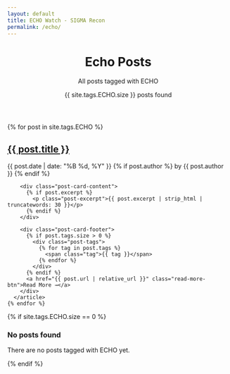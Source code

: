 ```yaml
---
layout: default
title: ECHO Watch - SIGMA Recon
permalink: /echo/
---
```


<div class="tag-page">
  <header class="tag-header">
    <h1 class="tag-title">Echo Posts</h1>
    <p class="tag-description">All posts tagged with ECHO</p>
    <div class="post-count">{{ site.tags.ECHO.size }} posts found</div>
  </header>

  <div class="posts-grid">
    {% for post in site.tags.ECHO %}
      <article class="post-card">
        <div class="post-card-header">
          <h2 class="post-card-title">
            <a href="{{ post.url | relative_url }}">{{ post.title }}</a>
          </h2>
          <div class="post-card-meta">
            <time datetime="{{ post.date | date_to_xmlschema }}">
              {{ post.date | date: "%B %d, %Y" }}
            </time>
            {% if post.author %}
              <span class="post-author">by {{ post.author }}</span>
            {% endif %}
          </div>
        </div>
        
        <div class="post-card-content">
          {% if post.excerpt %}
            <p class="post-excerpt">{{ post.excerpt | strip_html | truncatewords: 30 }}</p>
          {% endif %}
        </div>
        
        <div class="post-card-footer">
          {% if post.tags.size > 0 %}
            <div class="post-tags">
              {% for tag in post.tags %}
                <span class="tag">{{ tag }}</span>
              {% endfor %}
            </div>
          {% endif %}
          <a href="{{ post.url | relative_url }}" class="read-more-btn">Read More →</a>
        </div>
      </article>
    {% endfor %}
  </div>

  {% if site.tags.ECHO.size == 0 %}
    <div class="no-posts">
      <h3>No posts found</h3>
      <p>There are no posts tagged with ECHO yet.</p>
    </div>
  {% endif %}
</div>